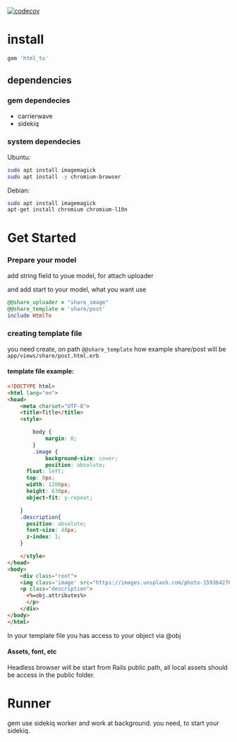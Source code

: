 [![codecov](https://codecov.io/gh/codecov/gazebo/branch/main/graph/badge.svg?token=UAP786D58M)](https://codecov.io/gh/vchekryzhov/html-to)

# install
``` ruby
gem 'html_to'
```
## dependencies
### gem dependecies 
 - carrierwave
 - sidekiq
### system dependecies
Ubuntu:
``` bash
sudo apt install imagemagick
sudo apt install -y chromium-browser
```
Debian:
```bash
sudo apt install imagemagick
apt-get install chromium chromium-l10n
```

# Get Started
### Prepare your model
add string field to youe model, for attach uploader

and add start to your model, what you want use
``` ruby
@@share_uploader = "share_image"
@@share_template = 'share/post'
include HtmlTo
```

### creating template file

you need create, on path ```@@share_template``` how example share/post will be ```app/views/share/post.html.erb```

#### template file example:
``` html
<!DOCTYPE html>
<html lang="en">
<head>
    <meta charset="UTF-8">
    <title>Title</title>
	<style>

		body {
			margin: 0;
		}
		.image {
			background-size: cover;
			position: absolute;
      float: left;
      top: 0px;
      width: 1200px;
      height: 630px;
      object-fit: y-repeat;

    }
    .description{
      position: absolute;
      font-size: 48px;
      z-index: 1;
    }

	</style>
</head>
<body>
	<div class="root">
    <img class='image' src="https://images.unsplash.com/photo-1593642702821-c8da6771f0c6?ixid=MXwxMjA3fDF8MHxwaG90by1wYWdlfHx8fGVufDB8fHw%3D&ixlib=rb-1.2.1&auto=format&fit=crop&w=1489&q=80">
    <p class="description">
      <%=obj.attributes%>
      </p>
	</div>
</body>
</html>

```
In your template file you has access to your object via @obj

#### Assets, font, etc
Headless browser will be start from Rails public path, all local assets should be access in the public folder.

# Runner
gem use sidekiq worker and work at background. you need, to start your sidekiq.
